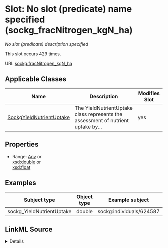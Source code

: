 

# Slot: No slot (predicate) name specified (sockg_fracNitrogen_kgN_ha)


_No slot (predicate) description specified_






This slot occurs 429 times.


URI: [sockg:fracNitrogen_kgN_ha](https://idir.uta.edu/sockg-ontology/docs/fracNitrogen_kgN_ha)



<!-- no inheritance hierarchy -->





## Applicable Classes

| Name | Description | Modifies Slot |
| --- | --- | --- |
| [SockgYieldNutrientUptake](../classes/SockgYieldNutrientUptake.md) | The YieldNutrientUptake class represents the assessment of nutrient uptake by... |  yes  |







## Properties

* Range: [Any](../classes/Any.md)&nbsp;or&nbsp;<br />[xsd:double](http://www.w3.org/2001/XMLSchema#double)&nbsp;or&nbsp;<br />[xsd:float](http://www.w3.org/2001/XMLSchema#float)






## Examples

| Subject type | Object type | Example subject | Example object | Occurrences |
| --- | --- | --- | --- | --- |
| sockg_YieldNutrientUptake | double | sockg:individuals/624587 | 136.1334 | 429 |




## LinkML Source

<details>

```yaml
name: sockg_fracNitrogen_kgN_ha
annotations:
  count:
    tag: count
    value: 429
description: No slot (predicate) description specified
title: No slot (predicate) name specified
examples:
- object:
    example_object: '136.1334'
    example_object_type: double
    example_predicate: sockg:fracNitrogen_kgN_ha
    example_subject: sockg:individuals/624587
    example_subject_type: sockg_YieldNutrientUptake
from_schema: soc-kg
rank: 1000
domain: sockg_YieldNutrientUptake
slot_uri: sockg:fracNitrogen_kgN_ha
alias: sockg_fracNitrogen_kgN_ha
domain_of:
- sockg_YieldNutrientUptake
range: Any
any_of:
- range: double
- range: float

```
</details>